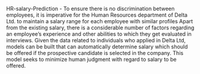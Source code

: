  HR-salary-Prediction -
 To ensure there is no discrimination between employees, it is imperative for the Human Resources department of Delta Ltd. to maintain a salary range for each employee with similar profiles Apart from the existing salary, there is a considerable number of factors regarding an employee’s experience and other abilities to which they get evaluated in interviews. Given the data related to individuals who applied in Delta Ltd, models can be built that can automatically determine salary which should be offered if the prospective candidate is selected in the company. This model seeks to minimize human judgment with regard to salary to be offered.
